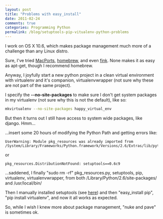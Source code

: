 ```yaml
---
layout: post
title: "Problems with easy_install"
date: 2011-02-24
comments: true
categories: Programming Python
permalink: /blog/setuptools-pip-vitualenv-python-problems
---
```


I work on OS X 10.6, which makes package management much more of a challenge than any Linux distro. 

Sure, I've tried <a target="blank" href="http://www.macports.org/" >MacPorts</a>, <a target="blank" href="https://github.com/mxcl/homebrew">homebrew</a>, and even <a target="blank" href="http://www.finkproject.org/">fink</a>. None makes it as easy as apt-get, though I recommend homebrew.

Anyway, I joyfully start a new python project in a clean virtual environment with virtualenv and it's companion, virtualenvwrapper (not sure why these are not part of the same project). 

I specify the <strong>--no-site-packages</strong> to make sure I don't get system packages in my virtualenv (not sure why this is not the default), like so:

```bash
mkvirtualenv --no-site-packages happy_virtual_env
```

But then it turns out I still have access to system wide packages, like django. Hmm...

...insert some 20 hours of modifying the Python Path and getting errors like:

```objc
UserWarning: Module pkg_resources was already imported from 
/System/Library/Frameworks/Python.framework/Versions/2.6/Extras/lib/python/pkg_resources.py
```

or
```objc
pkg_resources.DistributionNotFound: setuptools==0.6c9
```

...saddened, I finally "sudo rm -rf" pkg_resources.py, setuptools, pip, virtualenv, virtualenvwrapper, from both /Library/Python/2.6/site-packages/ and /usr/local/bin/

Then I manually installed setuptools (see <a target="blank" href="http://pypi.python.org/pypi/setuptools">here</a>) and then "easy_install pip", "pip install virtualenv", and now it all works as expected.

So, while I wish I knew more about package management, "nuke and pave" is sometimes ok.

